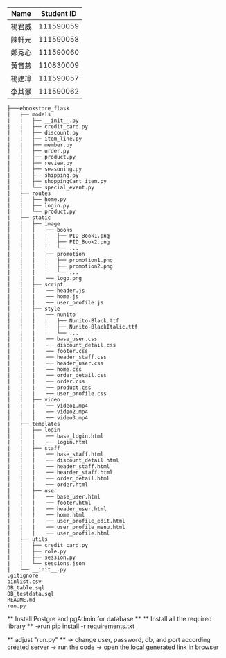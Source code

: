 | Name       | Student ID  |
|------------|-------------|
| 楊君威    | 111590059   |
| 陳軒元    | 111590058   |
| 鄭秀心    | 111590060   |
| 黃音慈    | 110830009   |
| 楊建璋    | 111590057   |
| 李其灝    | 111590062   |
```
├───ebookstore_flask
|   ├── models
|   |   ├── __init__.py
|   |   ├── credit_card.py
|   |   ├── discount.py
|   |   ├── item_line.py
|   |   ├── member.py
|   |   ├── order.py
|   |   ├── product.py
|   |   ├── review.py
|   |   ├── seasoning.py
|   |   ├── shipping.py
|   |   ├── shoppingCart_item.py
|   |   └── special_event.py
|   ├── routes
|   |   ├── home.py
|   |   ├── login.py
|   |   └── product.py
|   ├── static
|   |   ├── image
|   |   |   ├── books
|   |   |   |   ├── PID_Book1.png
|   |   |   |   ├── PID_Book2.png
|   |   |   |   └── ...
|   |   |   ├── promotion
|   |   |   |   ├── promotion1.png
|   |   |   |   ├── promotion2.png
|   |   |   |   └── ...
|   |   |   └── logo.png
|   |   ├── script
|   |   |   ├── header.js
|   |   |   ├── home.js
|   |   |   └── user_profile.js
|   |   ├── style
|   |   |   ├── nunito
|   |   |   |   ├── Nunito-Black.ttf
|   |   |   |   ├── Nunito-BlackItalic.ttf
|   |   |   |   └── ...
|   |   |   ├── base_user.css
|   |   |   ├── discount_detail.css
|   |   |   ├── footer.css
|   |   |   ├── header_staff.css
|   |   |   ├── header_user.css
|   |   |   ├── home.css
|   |   |   ├── order_detail.css
|   |   |   ├── order.css
|   |   |   ├── product.css
|   |   |   └── user_profile.css
|   |   ├── video
|   |   |   ├── video1.mp4
|   |   |   ├── video2.mp4
|   |   |   └── video3.mp4
|   ├── templates
|   |   ├── login
|   |   |   ├── base_login.html
|   |   |   ├── login.html
|   |   ├── staff
|   |   |   ├── base_staff.html
|   |   |   ├── discount_detail.html
|   |   |   ├── header_staff.html
|   |   |   ├── hearder_staff.html
|   |   |   ├── order_detail.html
|   |   |   └── order.html
|   |   ├── user
|   |   |   ├── base_user.html
|   |   |   ├── footer.html
|   |   |   ├── header_user.html
|   |   |   ├── home.html
|   |   |   ├── user_profile_edit.html
|   |   |   ├── user_profile_menu.html
|   |   |   └── user_profile.html
|   ├── utils
|   |   ├── credit_card.py
|   |   ├── role.py
|   |   ├── session.py
|   |   └── sessions.json
|   └── __init__.py
.gitignore
binlist.csv
DB_table.sql
DB_testdata.sql
README.md
run.py
```
** Install Postgre and pgAdmin for database **
** Install all the required library **
->run pip install -r requirements.txt

** adjust "run.py" **
-> change user, password, db, and port according created server
-> run the code
-> open the local generated link in browser



